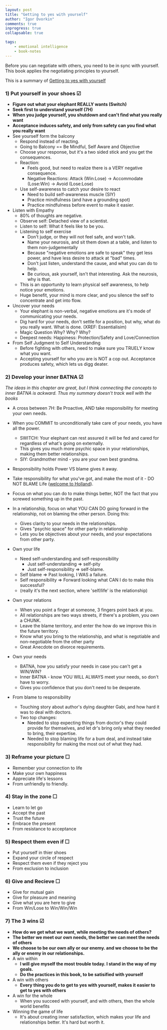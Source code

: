 ```yaml
--- 
layout: post
title: "Getting to yes with yourself"
author: "Igor Dvorkin"
comments: true
inprogress: true
collapsable: true

tags: 
    - emotional intelligence
    - book-notes
---
```


Before you can negotiate with others, you need to be in sync with yourself. This book applies the negotiating principles to yourself.

This is a summary of [Getting to yes with yourself](http://www.amazon.com/gp/product/B0070XF474/ref=dp-kindle-redirect?ie=UTF8&btkr=1)

### 1) Put yourself in your shoes &#x2611; 
* __Figure out what your elephant REALLY wants (Switch)__
* __Seek first to understand yourself (7H)__
* __When you judge yourself, you shutdown and can't find what you really want__
* __Acceptance induces safety, and only from safety can you find what you really want__
*  See yourself form the balcony
    * Respond instead of reacting.
    * Going to Balcony == Be Mindful, Self Aware and Objective
    * Choose your response, but it's a two sided stick and you get the consequences.
    * Reaction:
        * Feels good, but need to realize there is a VERY negative consequence.
        * Negative Reactions: Attack (Win:Lose) -> Accommodate (Lose:Win) -> Avoid (Lose:Lose)
    * Use self-awareness to catch your desire to react
        * Need to build self-awareness muscle (SIY)
        * Practice mindfulness (and have a grounding spot)
        * Practice mindfulness before event to make it easier.
*  Listen with Empathy
    * 80% of thoughts are negative.    
    * Observe self: Detached view of a scientist.
    * Listen to self: What it feels like to be you.
    * Listening to self exercise
        * Don't judge, or they will not feel safe, and won't talk.
        * Name your neurosis, and sit them down at a table, and listen to them non-judgementally
        * Because "negative emotions are safe to speak" they get less power, and have less desire to attack at "bad" times.
        * Don't just listen, understand the cause, and what you can do to help.
        * Be curious, ask yourself, isn't that interesting. Ask the neurosis, why is that.
    * This is an opportunity to learn physical self awareness, to help notice your emotions.
    * Huge benefit, your mind is more clear, and you silence the self to concentrate and get  into flow.
*  Uncover your needs 
    * Your elephant is non-verbal, negative emotions are it's mode of communicating your needs.
    * Dig hard for your needs, don't settle for a position, but why, what do you really want. What is done. (XREF: Essentialisim)
    * Magic Question Why? Why? Why?
    * Deepest needs: Happiness: Protection/Safety and Love/Connection
*  From Self Judgment to Self Understanding
    * Before fighting with others, need to make sure you TRUELY know what you want.
    * Accepting yourself for who you are is NOT a cop out. Acceptance produces safety, which lets us digg deater. 

### 2) Develop your inner BATNA &#x2611; 
_The ideas in this chapter are great, but I think connecting the concepts to inner BATNA is ackward. Thus my summary doesn't track well with the books_

* A cross between 7H: Be Proactive, AND take responsibility for meeting your own needs.
* When you COMMIT to unconditionally take care of your needs, you have all the power.
    * SWITCH: Your elephant can rest assured it will be fed and cared for regardless of what's going on externally.
    * This gives you much more psychic space in your relationships, making them better relationships.
    * SIY: Grandmother mind - you are your own best grandma.
* Responsibility holds Power VS blame gives it away.
* Take responsibility for what you've got, and make the most of it - DO NOT BLAME Life ([welcome to Holland](/welcome-to-holland)).
* Focus on what you can do to make things better, NOT the fact that you screwed something up in the past.
* In a relationship, focus on what YOU CAN DO going forward in the relationship, not on blaming the other person. Doing this:
    * Gives clarity to your needs in the relationships.
    * Gives "psychic space" for other party in relationship
    * Lets you be objectives about your needs, and your expectations from other party.

* Own your life
    * Need self-understanding and self-responsibility
        * Just self-understanding => self-pity
        * Just self-responsibility => self-blame.
    * Self blame => Past looking, I WAS a failure.
    * Self responsibility => Forward looking what CAN I do to make this successful?
    * (really it's the next section, where 'self/life' is the relationship) 
* Own your relations
    * When you point a finger at someone, 3 fingers point back at you. 
    * All relationships are two ways streets, if there's a problem, you own a CHUNK.
    * Leave the blame territory, and enter the how do we improve this in the future territory.
    * Know what you bring to the relationship, and what is negotiable and non-negotiable from the other party 
    * Great Anecdote on divorce requirements.
* Own your needs
    * BATNA, how you satisfy your needs in case you can't get a WIN/WIN?
    * Inner BATNA - know YOU WILL ALWAYS meet your needs, so don't have to worry.
    * Gives you confidence that you don't need to be desperate.
* From blame to responsibility
    * Touching story about author's dying daughter Gabi, and how hard it was to deal with doctors.
    * Two top changes:
        * Needed to stop expecting things from doctor's they could provide for themselves, and let dr's bring only what they needed to bring, their expertise.
        * Needed to stop blaming life for a bum deal, and instead take responsibility for making the most out of what they had.

### 3) Reframe your picture &#x2610; 
* Remember your connection to life
* Make your own happiness
* Appreciate life's lessons
* From unfriendly to friendly.

### 4) Stay in the zone &#x2610; 
* Learn to let go
* Accept the past
* Trust the future
* Embrace the present
* From resistance to acceptance

### 5) Respect them even if &#x2610; 
* Put yourself in thier shoes
* Expand your circle of respect
* Respect them even if they reject you
* From exclusion to inclusion

### 6) Give and Recieve &#x2610; 
* Give for mutual gain
* Give for pleasure and meaning
* Give what you are here to give
* From Win/Lose to Win/Win/Win

### 7) The 3 wins &#x2611; 
* __How do we get what we want, while meeting the needs of others?__
* __The better we meet our own needs, the better we can meet the needs of others__
* __We choose to be our own ally or our enemy. and we choose to be the ally or enemy in our relationships.__
* A win within
    * __I will give myself the most trouble today. I stand in the way of my goals.__
    * __Do the practices in this book, to be satisified with yourself__ 
* A win with others
    * __Every thing you do to get to yes with yourself, makes it easier to get to yes with others__
* A win for the whole
    * When you succeed with yourself, and with others, then the whole world benefits
* Winning the game of life
    * It's about creating inner satisfaction, which makes your life and relationships better. It's hard but worth it.

